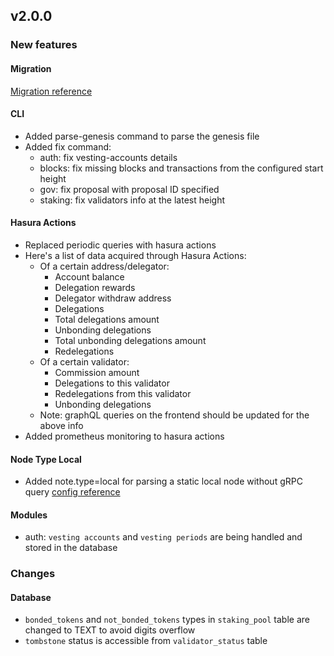 ## v2.0.0



### New features

#### Migration
[Migration reference](https://docs.bigdipper.live/cosmos-based/parser/migrations/v2.0.0)

#### CLI
- Added parse-genesis command to parse the genesis file
- Added fix command:
  - auth: fix vesting-accounts details
  - blocks: fix missing blocks and transactions from the configured start height
  - gov: fix proposal with proposal ID specified  
  - staking: fix validators info at the latest height  

#### Hasura Actions
- Replaced periodic queries with hasura actions 
- Here's a list of data acquired through Hasura Actions:
  - Of a certain address/delegator:
    - Account balance
    - Delegation rewards
    - Delegator withdraw address
    - Delegations
    - Total delegations amount
    - Unbonding delegations
    - Total unbonding delegations amount
    - Redelegations
  - Of a certain validator:
    - Commission amount
    - Delegations to this validator
    - Redelegations from this validator
    - Unbonding delegations
  - Note: graphQL queries on the frontend should be updated for the above info
- Added prometheus monitoring to hasura actions

#### Node Type Local
- Added note.type=local for parsing a static local node without gRPC query
[config reference](https://docs.bigdipper.live/cosmos-based/parser/config/config#node)


#### Modules
- auth: `vesting accounts` and `vesting periods` are being handled and stored in the database 


### Changes 

#### Database
- `bonded_tokens` and `not_bonded_tokens` types in `staking_pool` table are changed to TEXT to avoid digits overflow
- `tombstone` status is accessible from `validator_status` table
